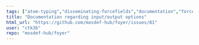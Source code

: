 ```yaml
---
tags: ["atom-typing","disseminating-forcefields","documentation","force-field","foyer","molecular-dynamics","molecular-simulation","python"]
title: "Documentation regarding input/output options"
html_url: "https://github.com/mosdef-hub/foyer/issues/81"
user: "ctk3b"
repo: "mosdef-hub/foyer"
---
```


